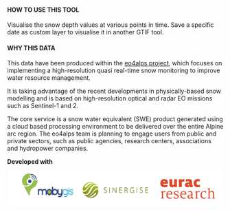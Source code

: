#### HOW TO USE THIS TOOL

Visualise the snow depth values at various points in time. Save a specific date as custom layer to visualise it in another GTIF tool.

#### WHY THIS DATA 

This data have been produced within the [eo4alps project](https://snow-app-gte2s.hub.eox.at/), which focuses on implementing a
high-resolution quasi real-time snow monitoring to improve water resource management.

It is taking advantage of the recent developments in physically-based snow modelling and is based on high-resolution optical and radar EO missions such as Sentinel-1 and 2.

The core service is a snow water equivalent (SWE) product generated using a cloud based processing environment to be delivered over the entire Alpine arc region. The eo4alps team is planning to engage users from public and private sectors, such as public agencies, research
centers, associations and hydropower companies.

**Developed with**

![](https://raw.githubusercontent.com/eurodatacube/eodash-assets/main/collections/EO4A_Snowdepth/eo4alps_row.png)
